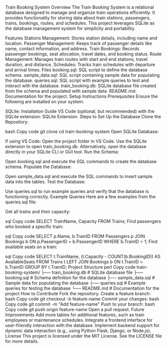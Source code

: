 Train Booking System
Overview
The Train Booking System is a relational database designed to manage and organize train operations efficiently. It provides functionality for storing data about train stations, passengers, trains, bookings, routes, and schedules. This project leverages SQLite as the database management system for simplicity and portability.

Features
Stations Management: Stores station details, including name and location.
Passenger Management: Keeps track of passenger details like name, contact information, and address.
Train Bookings: Records passenger bookings, seat allocation, travel dates, and booking status.
Route Management: Manages train routes with start and end stations, travel duration, and distance.
Schedules: Tracks train schedules with departure and arrival times.
Files
booking.sql: SQL script to define the database schema.
sample_data.sql: SQL script containing sample data for populating the database.
queries.sql: SQL script with example queries to test and interact with the database.
train_booking.db: SQLite database file created from the schema and populated with sample data.
README.md: Documentation for the project.
Setup Instructions
Prerequisites
Ensure the following are installed on your system:

SQLite: Installation Guide
VS Code (optional, but recommended) with the SQLite extension: SQLite Extension.
Steps to Set Up the Database
Clone the Repository:

bash
Copy code
git clone <repository-url>
cd train-booking-system
Open SQLite Database:

If using VS Code:
Open the project folder in VS Code.
Use the SQLite extension to open train_booking.db.
Alternatively, open the database directly in your SQLite CLI or GUI tool.
Run the Schema:

Open booking.sql and execute the SQL commands to create the database schema.
Populate the Database:

Open sample_data.sql and execute the SQL commands to insert sample data into the tables.
Test the Database:

Use queries.sql to run example queries and verify that the database is functioning correctly.
Example Queries
Here are a few examples from the queries.sql file:

Get all trains and their capacity:

sql
Copy code
SELECT TrainName, Capacity FROM Trains;
Find passengers who booked a specific train:

sql
Copy code
SELECT p.Name, b.TrainID
FROM Passengers p
JOIN Bookings b ON p.PassengerID = b.PassengerID
WHERE b.TrainID = 1;
Find available seats on a train:

sql
Copy code
SELECT t.TrainName, (t.Capacity - COUNT(b.BookingID)) AS AvailableSeats
FROM Trains t
LEFT JOIN Bookings b ON t.TrainID = b.TrainID
GROUP BY t.TrainID;
Project Structure
perl
Copy code
train-booking-system/
├── train_booking.db      # SQLite database file
├── booking.sql           # Schema definition for the database
├── sample_data.sql       # Sample data for populating the database
├── queries.sql           # Example queries for testing the database
└── README.md             # Documentation for the project
How to Contribute
Fork the repository.
Create a feature branch:
bash
Copy code
git checkout -b feature-name
Commit your changes:
bash
Copy code
git commit -m "Add feature-name"
Push to your branch:
bash
Copy code
git push origin feature-name
Open a pull request.
Future Improvements
Add more tables for additional features, such as train employees or maintenance schedules.
Integrate a frontend interface for user-friendly interaction with the database.
Implement backend support for dynamic data interaction (e.g., using Python Flask, Django, or Node.js).
License
This project is licensed under the MIT License. See the LICENSE file for more details.

